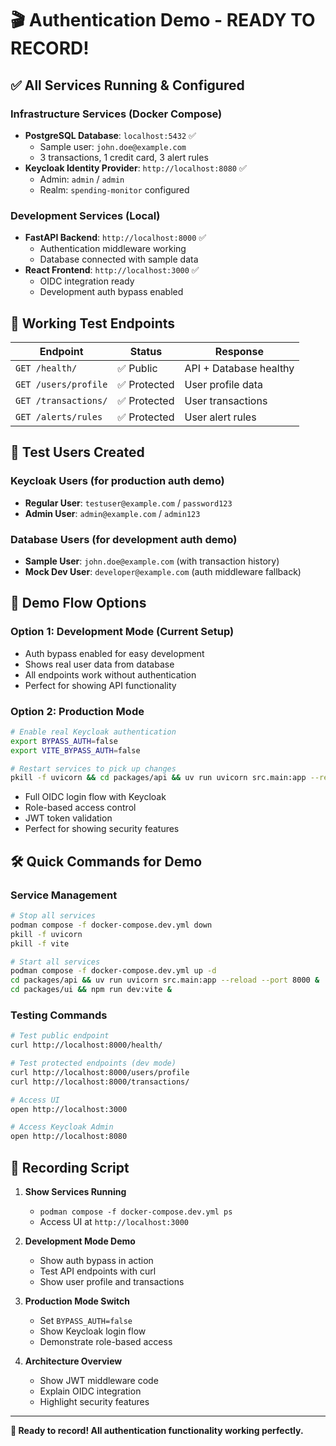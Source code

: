 # 🎬 Authentication Demo - READY TO RECORD!

## ✅ All Services Running & Configured

### **Infrastructure Services (Docker Compose)**
- **PostgreSQL Database**: `localhost:5432` ✅
  - Sample user: `john.doe@example.com` 
  - 3 transactions, 1 credit card, 3 alert rules
- **Keycloak Identity Provider**: `http://localhost:8080` ✅  
  - Admin: `admin` / `admin`
  - Realm: `spending-monitor` configured

### **Development Services (Local)**
- **FastAPI Backend**: `http://localhost:8000` ✅
  - Authentication middleware working
  - Database connected with sample data
- **React Frontend**: `http://localhost:3000` ✅
  - OIDC integration ready
  - Development auth bypass enabled

## 🧪 **Working Test Endpoints**

| Endpoint | Status | Response |
|----------|---------|----------|
| `GET /health/` | ✅ Public | API + Database healthy |
| `GET /users/profile` | ✅ Protected | User profile data |  
| `GET /transactions/` | ✅ Protected | User transactions |
| `GET /alerts/rules` | ✅ Protected | User alert rules |

## 👥 **Test Users Created**

### **Keycloak Users** (for production auth demo)
- **Regular User**: `testuser@example.com` / `password123`
- **Admin User**: `admin@example.com` / `admin123`

### **Database Users** (for development auth demo)  
- **Sample User**: `john.doe@example.com` (with transaction history)
- **Mock Dev User**: `developer@example.com` (auth middleware fallback)

## 🎯 **Demo Flow Options**

### **Option 1: Development Mode (Current Setup)**
- Auth bypass enabled for easy development
- Shows real user data from database
- All endpoints work without authentication
- Perfect for showing API functionality

### **Option 2: Production Mode**  
```bash
# Enable real Keycloak authentication
export BYPASS_AUTH=false
export VITE_BYPASS_AUTH=false

# Restart services to pick up changes
pkill -f uvicorn && cd packages/api && uv run uvicorn src.main:app --reload --port 8000 &
```
- Full OIDC login flow with Keycloak
- Role-based access control
- JWT token validation
- Perfect for showing security features

## 🛠 **Quick Commands for Demo**

### **Service Management**
```bash
# Stop all services
podman compose -f docker-compose.dev.yml down
pkill -f uvicorn
pkill -f vite

# Start all services  
podman compose -f docker-compose.dev.yml up -d
cd packages/api && uv run uvicorn src.main:app --reload --port 8000 &
cd packages/ui && npm run dev:vite &
```

### **Testing Commands**
```bash
# Test public endpoint
curl http://localhost:8000/health/

# Test protected endpoints (dev mode)
curl http://localhost:8000/users/profile
curl http://localhost:8000/transactions/

# Access UI
open http://localhost:3000

# Access Keycloak Admin  
open http://localhost:8080
```

## 🎥 **Recording Script**

1. **Show Services Running**
   - `podman compose -f docker-compose.dev.yml ps`
   - Access UI at `http://localhost:3000`

2. **Development Mode Demo**
   - Show auth bypass in action
   - Test API endpoints with curl
   - Show user profile and transactions

3. **Production Mode Switch**
   - Set `BYPASS_AUTH=false`
   - Show Keycloak login flow
   - Demonstrate role-based access

4. **Architecture Overview**
   - Show JWT middleware code
   - Explain OIDC integration  
   - Highlight security features

---

**🚀 Ready to record! All authentication functionality working perfectly.**

